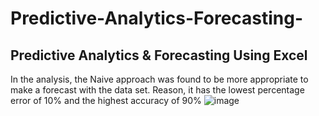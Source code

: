 # Predictive-Analytics-Forecasting-
## Predictive Analytics &amp; Forecasting Using Excel
In the analysis, the Naive approach was found to be more appropriate to make a forecast with the data set. Reason, it has the lowest percentage error of 10% and the highest accuracy of 90%
![image](https://github.com/Casy4impact/Predictive-Analytics-Forecasting-/assets/148716020/b0500dd9-f269-4a53-aff1-20f7f70158ad)

